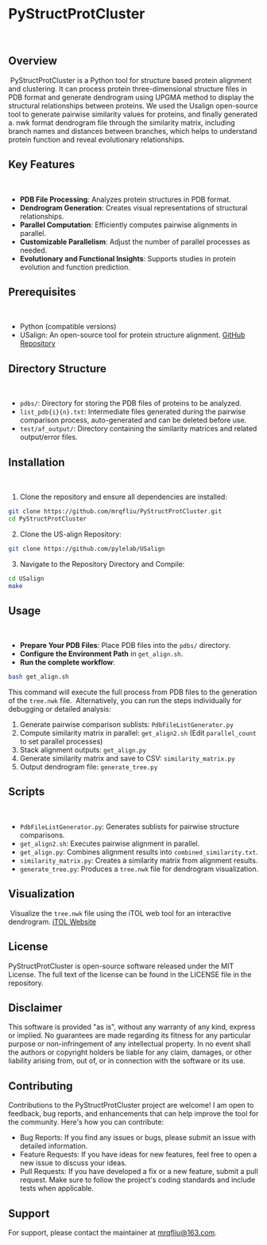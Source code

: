 # PyStructProtCluster
﻿
## Overview
﻿
PyStructProtCluster is a Python tool for structure based protein alignment and clustering. It can process protein three-dimensional structure files in PDB format and generate dendrogram using UPGMA method to display the structural relationships between proteins. We used the Usalign open-source tool to generate pairwise similarity values for proteins, and finally generated a. nwk format dendrogram file through the similarity matrix, including branch names and distances between branches, which helps to understand protein function and reveal evolutionary relationships.
﻿
## Key Features
﻿
- **PDB File Processing**: Analyzes protein structures in PDB format.
- **Dendrogram Generation**: Creates visual representations of structural relationships.
- **Parallel Computation**: Efficiently computes pairwise alignments in parallel.
- **Customizable Parallelism**: Adjust the number of parallel processes as needed.
- **Evolutionary and Functional Insights**: Supports studies in protein evolution and function prediction.
﻿
## Prerequisites
﻿
- Python (compatible versions)
- USalign: An open-source tool for protein structure alignment. [GitHub Repository](https://github.com/pylelab/USalign)
﻿
## Directory Structure
﻿
- `pdbs/`: Directory for storing the PDB files of proteins to be analyzed.
- `list_pdb{i}{n}.txt`: Intermediate files generated during the pairwise comparison process, auto-generated and can be deleted before use.
- `test/af_output/`: Directory containing the similarity matrices and related output/error files.
﻿
## Installation
﻿
1. Clone the repository and ensure all dependencies are installed:
```bash
git clone https://github.com/mrqfliu/PyStructProtCluster.git
cd PyStructProtCluster
```
2. Clone the US-align Repository:
```bash
git clone https://github.com/pylelab/USalign
```
3. Navigate to the Repository Directory and Compile:
```bash
cd USalign
make
```

## Usage
﻿
- **Prepare Your PDB Files**: Place PDB files into the `pdbs/` directory.
- **Configure the Environment Path** in `get_align.sh`.
- **Run the complete workflow**:
```bash
bash get_align.sh
```
This command will execute the full process from PDB files to the generation of the `tree.nwk` file.
﻿
Alternatively, you can run the steps individually for debugging or detailed analysis:

1. Generate pairwise comparison sublists: `PdbFileListGenerator.py`
2. Compute similarity matrix in parallel: `get_align2.sh` (Edit `parallel_count` to set parallel processes)
3. Stack alignment outputs: `get_align.py`
4. Generate similarity matrix and save to CSV: `similarity_matrix.py`
5. Output dendrogram file: `generate_tree.py`
﻿
## Scripts
﻿
- `PdbFileListGenerator.py`: Generates sublists for pairwise structure comparisons.
- `get_align2.sh`: Executes pairwise alignment in parallel.
- `get_align.py`: Combines alignment results into `combined_similarity.txt`.
- `similarity_matrix.py`: Creates a similarity matrix from alignment results.
- `generate_tree.py`: Produces a `tree.nwk` file for dendrogram visualization.

## Visualization
﻿
Visualize the `tree.nwk` file using the iTOL web tool for an interactive dendrogram. [iTOL Website](https://itol.embl.de/)

## License

PyStructProtCluster is open-source software released under the MIT License. The full text of the license can be found in the LICENSE file in the repository.

## Disclaimer

This software is provided "as is", without any warranty of any kind, express or implied. No guarantees are made regarding its fitness for any particular purpose or non-infringement of any intellectual property. In no event shall the authors or copyright holders be liable for any claim, damages, or other liability arising from, out of, or in connection with the software or its use.
﻿
## Contributing

Contributions to the PyStructProtCluster project are welcome! I am open to feedback, bug reports, and enhancements that can help improve the tool for the community. Here's how you can contribute:
- Bug Reports: If you find any issues or bugs, please submit an issue with detailed information.
- Feature Requests: If you have ideas for new features, feel free to open a new issue to discuss your ideas.
- Pull Requests: If you have developed a fix or a new feature, submit a pull request. Make sure to follow the project's coding standards and include tests when applicable.

## Support
For support, please contact the maintainer at mrqfliu@163.com.
